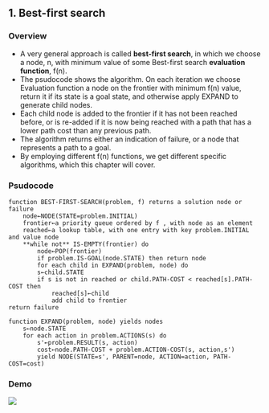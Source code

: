 ## 1. Best-first search

### Overview
- A very general approach is called **best-first search**, in which we choose a node, n, with minimum value of some Best-first search
**evaluation function**, f(n).
- The psudocode shows the algorithm. On each iteration we choose Evaluation function
a node on the frontier with minimum f(n) value, return it if its state is a goal state, and
otherwise apply EXPAND to generate child nodes.
- Each child node is added to the frontier if it has not been reached before, or is re-added if it is now being reached with a path that
has a lower path cost than any previous path.
- The algorithm returns either an indication of
failure, or a node that represents a path to a goal.
- By employing different f(n) functions, we
get different specific algorithms, which this chapter will cover. 
### Psudocode

    function BEST-FIRST-SEARCH(problem, f) returns a solution node or failure
        node←NODE(STATE=problem.INITIAL)
        frontier←a priority queue ordered by f , with node as an element
        reached←a lookup table, with one entry with key problem.INITIAL and value node
        **while not** IS-EMPTY(frontier) do
            node←POP(frontier)
            if problem.IS-GOAL(node.STATE) then return node
            for each child in EXPAND(problem, node) do
            s←child.STATE
            if s is not in reached or child.PATH-COST < reached[s].PATH-COST then
                reached[s]←child
                add child to frontier
    return failure
    
    function EXPAND(problem, node) yields nodes
        s←node.STATE
        for each action in problem.ACTIONS(s) do
            s'←problem.RESULT(s, action)
            cost←node.PATH-COST + problem.ACTION-COST(s, action,s')
            yield NODE(STATE=s', PARENT=node, ACTION=action, PATH-COST=cost)


### Demo
![](https://blog.finxter.com/wp-content/uploads/2021/12/Best-first-search.gif)
